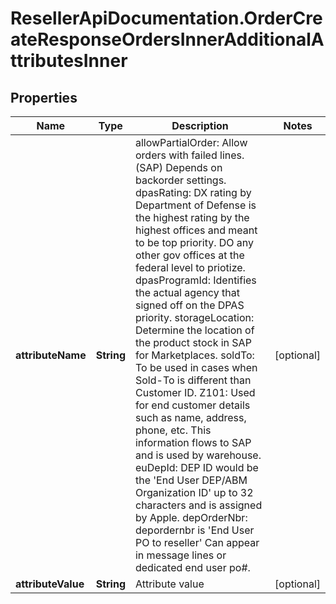 # ResellerApiDocumentation.OrderCreateResponseOrdersInnerAdditionalAttributesInner

## Properties

Name | Type | Description | Notes
------------ | ------------- | ------------- | -------------
**attributeName** | **String** |  allowPartialOrder: Allow orders with failed lines. (SAP) Depends on backorder settings.   dpasRating: DX rating by Department of Defense is the highest rating by the highest offices and meant to be top priority. DO any other gov offices at the federal level to priotize.   dpasProgramId: Identifies the actual agency that signed off on the DPAS priority.   storageLocation: Determine the location of the product stock in SAP for Marketplaces.  soldTo: To be used in cases when Sold-To is different than Customer ID.  Z101: Used for end customer details such as name, address, phone, etc. This information flows to SAP and is used by warehouse.  euDepId: DEP ID would be the &#39;End User DEP/ABM Organization ID&#39; up to 32 characters and is assigned by Apple.  depOrderNbr: depordernbr is &#39;End User PO to reseller&#39; Can appear in message lines or dedicated end user po#.   | [optional] 
**attributeValue** | **String** | Attribute value | [optional] 


